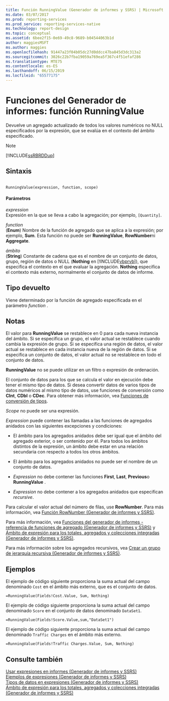 ```yaml
---
title: Función RunningValue (Generador de informes y SSRS) | Microsoft Docs
ms.date: 03/07/2017
ms.prod: reporting-services
ms.prod_service: reporting-services-native
ms.technology: report-design
ms.topic: conceptual
ms.assetid: 6bee2f15-0e69-49c8-9689-b04544063b1d
author: maggiesMSFT
ms.author: maggies
ms.openlocfilehash: 91447a23f04b05dc27d0ddcc47ba845d3dc313a2
ms.sourcegitcommit: 3026c22b7fba19059a769ea5f367c4f51efaf286
ms.translationtype: MTE75
ms.contentlocale: es-ES
ms.lasthandoff: 06/15/2019
ms.locfileid: "65577175"
---
```

# <a name="report-builder-functions---runningvalue-function"></a>Funciones del Generador de informes: función RunningValue
  Devuelve un agregado actualizado de todos los valores numéricos no NULL especificados por la expresión, que se evalúa en el contexto del ámbito especificado.  
  
> [!NOTE]  
>  [!INCLUDE[ssRBRDDup](../../includes/ssrbrddup-md.md)]  
  
## <a name="syntax"></a>Sintaxis  
  
```  
  
RunningValue(expression, function, scope)  
```  
  
#### <a name="parameters"></a>Parámetros  
 *expression*  
 Expresión en la que se lleva a cabo la agregación; por ejemplo, `[Quantity]`.  
  
 *function*  
 (**Enum**) Nombre de la función de agregado que se aplica a la expresión; por ejemplo, **Sum**. Esta función no puede ser **RunningValue**, **RowNumber**ni **Aggregate**.  
  
 *ámbito*  
 (**String**) Constante de cadena que es el nombre de un conjunto de datos, grupo, región de datos o NULL (**Nothing** en [!INCLUDE[vbprvb](../../includes/vbprvb-md.md)]), que especifica el contexto en el que evaluar la agregación. **Nothing** especifica el contexto más externo, normalmente el conjunto de datos de informe.  
  
## <a name="return-type"></a>Tipo devuelto  
 Viene determinado por la función de agregado especificada en el parámetro *function* .  
  
## <a name="remarks"></a>Notas  
 El valor para **RunningValue** se restablece en 0 para cada nueva instancia del ámbito. Si se especifica un grupo, el valor actual se restablece cuando cambia la expresión de grupo. Si se especifica una región de datos, el valor actual se restablece en cada instancia nueva de la región de datos. Si se especifica un conjunto de datos, el valor actual no se restablece en todo el conjunto de datos.  
  
 **RunningValue** no se puede utilizar en un filtro o expresión de ordenación.  
  
 El conjunto de datos para los que se calcula el valor en ejecución debe tener el mismo tipo de datos. Si desea convertir datos de varios tipos de datos numéricos al mismo tipo de datos, use funciones de conversión como **CInt**, **CDbl** o **CDec**. Para obtener más información, vea [Funciones de conversión de tipos](https://go.microsoft.com/fwlink/?LinkId=96142).  
  
 *Scope* no puede ser una expresión.  
  
 *Expression* puede contener las llamadas a las funciones de agregados anidados con las siguientes excepciones y condiciones:  
  
-   El ámbito para los agregados anidados debe ser igual que el ámbito del agregado exterior, o ser contenido por él. Para todos los ámbitos distintos de la expresión, un ámbito debe estar en una relación secundaria con respecto a todos los otros ámbitos.  
  
-   El ámbito para los agregados anidados no puede ser el nombre de un conjunto de datos.  
  
-   *Expression* no debe contener las funciones **First**, **Last**, **Previous**o **RunningValue** .  
  
-   *Expression* no debe contener a los agregados anidados que especifican *recursive*.  
  
 Para calcular el valor actual del número de filas, use **RowNumber**. Para más información, vea [Función RowNumber &#40;Generador de informes y SSRS&#41;](../../reporting-services/report-design/report-builder-functions-rownumber-function.md).  
  
 Para más información, vea [Funciones del generador de informes - referencia de funciones de agregado &#40;Generador de informes y SSRS&#41;](../../reporting-services/report-design/report-builder-functions-aggregate-functions-reference.md) y [Ámbito de expresión para los totales, agregados y colecciones integradas &#40;Generador de informes y SSRS&#41;](../../reporting-services/report-design/expression-scope-for-totals-aggregates-and-built-in-collections.md).  
  
 Para más información sobre los agregados recursivos, vea [Crear un grupo de jerarquía recursiva &#40;Generador de informes y SSRS&#41;](../../reporting-services/report-design/creating-recursive-hierarchy-groups-report-builder-and-ssrs.md).  
  
## <a name="examples"></a>Ejemplos  
 El ejemplo de código siguiente proporciona la suma actual del campo denominado `Cost` en el ámbito más externo, que es el conjunto de datos.  
  
```  
=RunningValue(Fields!Cost.Value, Sum, Nothing)  
```  
  
 El ejemplo de código siguiente proporciona la suma actual del campo denominado `Score` en el conjunto de datos denominado `DataSet1`.  
  
```  
=RunningValue(Fields!Score.Value,sum,"DataSet1")  
```  
  
 El ejemplo de código siguiente proporciona la suma actual del campo denominado `Traffic Charges` en el ámbito más externo.  
  
```  
=RunningValue(Fields!Traffic Charges.Value, Sum, Nothing)  
```  
  
## <a name="see-also"></a>Consulte también  
 [Usar expresiones en informes &#40;Generador de informes y SSRS&#41;](../../reporting-services/report-design/expression-uses-in-reports-report-builder-and-ssrs.md)   
 [Ejemplos de expresiones &#40;Generador de informes y SSRS&#41;](../../reporting-services/report-design/expression-examples-report-builder-and-ssrs.md)   
 [Tipos de datos en expresiones &#40;Generador de informes y SSRS&#41;](../../reporting-services/report-design/data-types-in-expressions-report-builder-and-ssrs.md)   
 [Ámbito de expresión para los totales, agregados y colecciones integradas &#40;Generador de informes y SSRS&#41;](../../reporting-services/report-design/expression-scope-for-totals-aggregates-and-built-in-collections.md)  
  
  
